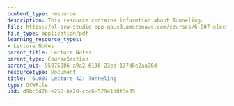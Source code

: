 ```yaml
---
content_type: resource
description: This resource contains informtion about Tunneling.
file: https://ol-ocw-studio-app-qa.s3.amazonaws.com/courses/6-007-electromagnetic-energy-from-motors-to-lasers-spring-2011/d9bc5d7be258ba20ccc652941d8f3e39_MIT6_007S11_lec42.pdf
file_type: application/pdf
learning_resource_types:
- Lecture Notes
parent_title: Lecture Notes
parent_type: CourseSection
parent_uid: 95875286-a9a2-6136-23ed-137d8e2aa90d
resourcetype: Document
title: '6.007 Lecture 42: Tunneling'
type: OCWFile
uid: d9bc5d7b-e258-ba20-ccc6-52941d8f3e39
---
```

